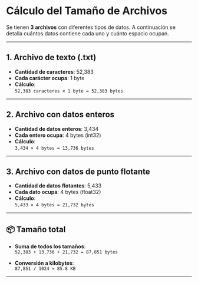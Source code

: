 # Cálculo del Tamaño de Archivos

Se tienen **3 archivos** con diferentes tipos de datos. A continuación se detalla cuántos datos contiene cada uno y cuánto espacio ocupan.

---

## 1. Archivo de texto (.txt)

- **Cantidad de caracteres**: 52,383  
- **Cada carácter ocupa**: 1 byte  
- **Cálculo**:  
  `52,383 caracteres × 1 byte = 52,383 bytes`

---

## 2. Archivo con datos enteros

- **Cantidad de datos enteros**: 3,434  
- **Cada entero ocupa**: 4 bytes (int32)  
- **Cálculo**:  
  `3,434 × 4 bytes = 13,736 bytes`

---

## 3. Archivo con datos de punto flotante

- **Cantidad de datos flotantes**: 5,433  
- **Cada dato ocupa**: 4 bytes (float32)  
- **Cálculo**:  
  `5,433 × 4 bytes = 21,732 bytes`

---

## 📦 Tamaño total

- **Suma de todos los tamaños**:  
  `52,383 + 13,736 + 21,732 = 87,851 bytes`

- **Conversión a kilobytes**:  
  `87,851 / 1024 ≈ 85.8 KB`

---

